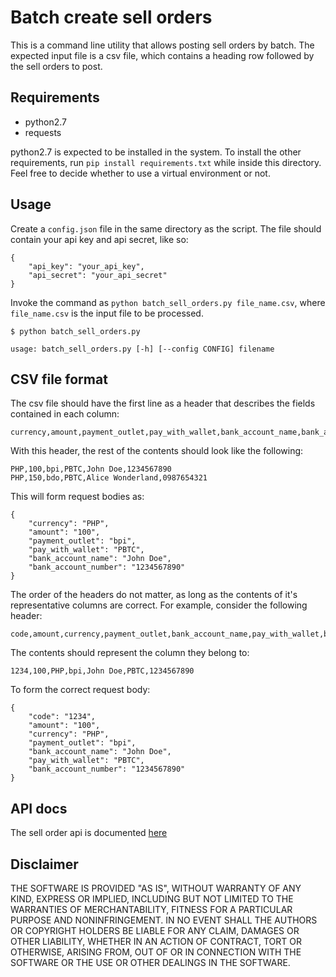 # Batch create sell orders

This is a command line utility that allows posting sell orders by batch.
The expected input file is a csv file, which contains a heading row followed
by the sell orders to post.

## Requirements

* python2.7
* requests

python2.7 is expected to be installed in the system. To install the other
requirements, run `pip install requirements.txt` while inside this directory.
Feel free to decide whether to use a virtual environment or not.

## Usage

Create a `config.json` file in the same directory as the script. The file should
contain your api key and api secret, like so:

```
{
    "api_key": "your_api_key",
    "api_secret": "your_api_secret"
}
```

Invoke the command as `python batch_sell_orders.py file_name.csv`, where
`file_name.csv` is the input file to be processed.

```
$ python batch_sell_orders.py

usage: batch_sell_orders.py [-h] [--config CONFIG] filename
```

## CSV file format

The csv file should have the first line as a header that describes the fields
contained in each column:

```
currency,amount,payment_outlet,pay_with_wallet,bank_account_name,bank_account_number
```

With this header, the rest of the contents should look like the following:

```
PHP,100,bpi,PBTC,John Doe,1234567890
PHP,150,bdo,PBTC,Alice Wonderland,0987654321
```

This will form request bodies as:

```
{
    "currency": "PHP",
    "amount": "100",
    "payment_outlet": "bpi",
    "pay_with_wallet": "PBTC",
    "bank_account_name": "John Doe",
    "bank_account_number": "1234567890"
}
```

The order of the headers do not matter, as long as the contents of it's representative
columns are correct. For example, consider the following header:


```
code,amount,currency,payment_outlet,bank_account_name,pay_with_wallet,bank_account_number
```

The contents should represent the column they belong to:

```
1234,100,PHP,bpi,John Doe,PBTC,1234567890
```

To form the correct request body:

```
{
    "code": "1234",
    "amount": "100",
    "currency": "PHP",
    "payment_outlet": "bpi",
    "bank_account_name": "John Doe",
    "pay_with_wallet": "PBTC",
    "bank_account_number": "1234567890"
}
```

## API docs

The sell order api is documented [here](http://api.coins.asia/docs/sellorder)

## Disclaimer

THE SOFTWARE IS PROVIDED "AS IS", WITHOUT WARRANTY OF ANY KIND, EXPRESS OR
IMPLIED, INCLUDING BUT NOT LIMITED TO THE WARRANTIES OF MERCHANTABILITY,
FITNESS FOR A PARTICULAR PURPOSE AND NONINFRINGEMENT. IN NO EVENT SHALL THE
AUTHORS OR COPYRIGHT HOLDERS BE LIABLE FOR ANY CLAIM, DAMAGES OR OTHER
LIABILITY, WHETHER IN AN ACTION OF CONTRACT, TORT OR OTHERWISE, ARISING FROM,
OUT OF OR IN CONNECTION WITH THE SOFTWARE OR THE USE OR OTHER DEALINGS IN
THE SOFTWARE.
